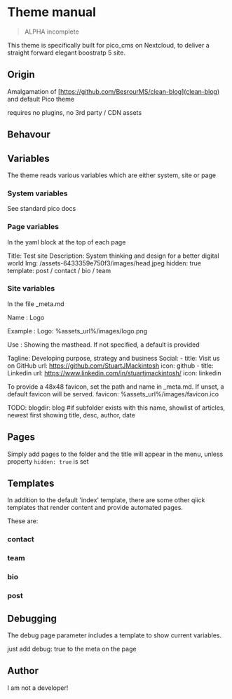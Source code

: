 
# Theme manual

> ALPHA incomplete

This theme is specifically built for pico_cms on Nextcloud, to deliver a straight forward elegant boostratp 5 site.


## Origin

Amalgamation of [https://github.com/BesrourMS/clean-blog](clean-blog) and default Pico theme

requires no plugins, no 3rd party / CDN assets


## Behavour



## Variables

The theme reads various variables which are either system, site or page

### System variables

See standard pico docs

### Page variables  

In the yaml block at the top of each page

Title: Test site
Description: System thinking and design for a better digital world
Img: /assets-6433359e750f3/images/head.jpeg
hidden: true
template: post / contact / bio / team

### Site variables 

In the file _meta.md

Name
: Logo

Example
: Logo: %assets_url%/images/logo.png

Use
: Showing the masthead. If not specified, a default is provided

Tagline: Developing purpose, strategy and business
Social:
    - title: Visit us on GitHub
      url: https://github.com/StuartJMackintosh
      icon: github
    - title: Linkedin
      url: https://www.linkedin.com/in/stuartjmackintosh/
      icon: linkedin

To provide a 48x48 favicon, set the path and name in _meta.md. If unset, a default favicon will be served.
favicon: %assets_url%/images/favicon.ico

TODO: blogdir: blog #if subfolder exists with this name, showlist of articles, newest first
showing title, desc, author, date



## Pages

Simply add pages to the folder and the title will appear in the menu, unless property ```hidden: true``` is set

## Templates

In addition to the default 'index' template, there are some other qiick templates that render content and provide automated pages.

These are:

### contact

### team


### bio


### post


## Debugging

The debug page parameter includes a template to show current variables.

just add debug: true to the meta on the page


## Author

I am not a developer!






